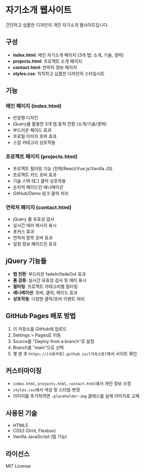 # 자기소개 웹사이트

간단하고 심플한 디자인의 개인 자기소개 웹사이트입니다.

## 구성

- **index.html**: 메인 자기소개 페이지 (3개 탭: 소개, 기술, 경력)
- **projects.html**: 프로젝트 소개 페이지
- **contact.html**: 연락처 정보 페이지
- **styles.css**: 칙칙하고 심플한 디자인의 스타일시트

## 기능

### 메인 페이지 (index.html)
- 반응형 디자인
- jQuery를 활용한 3개 탭 동적 전환 (소개/기술/경력)
- 부드러운 페이드 효과
- 프로필 이미지 호버 효과
- 스킬 카테고리 상호작용

### 프로젝트 페이지 (projects.html)
- 프로젝트 필터링 기능 (전체/React/Vue.js/Vanilla JS)
- 프로젝트 카드 호버 효과
- 기술 스택 태그 클릭 상호작용
- 순차적 페이드인 애니메이션
- GitHub/Demo 링크 클릭 처리

### 연락처 페이지 (contact.html)
- jQuery 폼 유효성 검사
- 실시간 에러 메시지 표시
- 포커스 효과
- 연락처 항목 호버 효과
- 일정 정보 페이드인 효과

## jQuery 기능들

- **탭 전환**: 부드러운 fadeIn/fadeOut 효과
- **폼 검증**: 실시간 유효성 검사 및 에러 표시
- **필터링**: 프로젝트 카테고리별 필터링
- **애니메이션**: 호버, 클릭, 페이드 효과
- **상호작용**: 다양한 클릭/호버 이벤트 처리

## GitHub Pages 배포 방법

1. 이 저장소를 GitHub에 업로드
2. Settings > Pages로 이동
3. Source를 "Deploy from a branch"로 설정
4. Branch를 "main"으로 선택
5. 몇 분 후 `https://[사용자명].github.io/[저장소명]`에서 사이트 확인

## 커스터마이징

- `index.html`, `projects.html`, `contact.html`에서 개인 정보 수정
- `styles.css`에서 색상 및 스타일 변경
- 이미지를 추가하려면 `.placeholder-img` 클래스를 실제 이미지로 교체

## 사용된 기술

- HTML5
- CSS3 (Grid, Flexbox)
- Vanilla JavaScript (탭 기능)

## 라이선스

MIT License 
